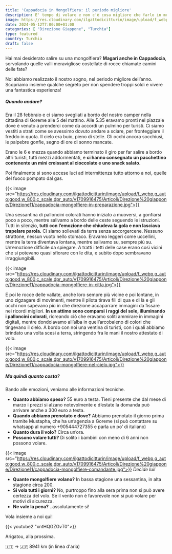 ```yaml
---
title: 'Cappadocia in Mongolfiera: il periodo migliore'
description: E' tempo di volare e non c'è cosa migliore che farlo in mongolfiera sulla Cappadocia in Turchia! Scopri questa esperienza fantastica
image: https://res.cloudinary.com/ilgattodicitturin/image/upload/f_webp,q_auto:good,w_800,c_scale,dpr_auto/v1713011125/Articoli/Direzione%20giappone/Direzione11/cappadocia-le-mongolfiere_wbatfp.jpg
date: 2024-05-12T7:00:00+01:00
categories: [ "Direzione Giappone", "Turchia"]
type: featured  
country: Turchia 
draft: false
---
```


Hai mai desiderato salire su una mongolfiera? **Magari anche in Cappadocia**, sorvolando quelle valli meravigliose costellate di rocce chiamate camini delle fate? 

Noi abbiamo realizzato il nostro sogno, nel periodo migliore dell’anno. 
Scopriamo insieme qualche segreto per non spendere troppi soldi e vivere una fantastica esperienza!

##### Quando andare?

Era il 28 febbraio e ci siamo svegliati a bordo del nostro camper nella cittadina di Goreme alle 5 del mattino. 
Alle 5.35 eravamo pronti nel piazzale dove è venuto a prenderci come da accordi un pulmino per turisti.
Ci siamo vestiti a strati come se avessimo dovuto andare a sciare, per fronteggiare il freddo in quota. Il cielo era buio, pieno di stelle. Gli occhi ancora socchiusi, le palpebre gonfie, segno di ore di sonno mancate. 

Erano le 6 e mezza quando abbiamo terminato il giro per far salire a bordo altri turisti, tutti mezzi addormentati, e **ci hanno consegnato un pacchettino contenente un mini croissant al cioccolato e uno snack salato.**

Poi finalmente si sono accese luci ad intermittenza tutto attorno a noi, quelle del fuoco pompato dal gas. 

{{< image src="https://res.cloudinary.com/ilgattodicitturin/image/upload/f_webp,q_auto:good,w_800,c_scale,dpr_auto/v1709916475/Articoli/Direzione%20giappone/Direzione11/cappadocia-mongolfiere-in-preparazione.jpg">}} 

Una sessantina di palloncini colorati hanno iniziato a muoversi, a gonfiarsi poco a poco, mentre salivamo a bordo delle ceste seguendo le istruzioni. Tutti in silenzio, **tutti con l’emozione che chiudeva la gola e non lasciava trapelare parola.** Ci siamo sollevati da terra senza accorgercene. Nessuno strattone, nessun vuoto nello stomaco. Eravamo leggeri come uccellini, mentre la terra diventava lontana, mentre salivamo su, sempre più su. Un’emozione difficile da spiegare. A tratti i tetti delle case erano così vicini che si potevano quasi sfiorare con le dita, e subito dopo sembravano irraggiungibili. 

{{< image src="https://res.cloudinary.com/ilgattodicitturin/image/upload/f_webp,q_auto:good,w_800,c_scale,dpr_auto/v1709916475/Articoli/Direzione%20giappone/Direzione11/cappadocia-mongolfiere-in-citta.jpg">}} 

E poi le rocce delle vallate, anche loro sempre più vicine e poi lontane, in uno zigzagare di movimenti, mentre il pilota tirava fili di qua e di là e gli occhi non sapevano più in che direzione accaparrare immagini da fissare nei ricordi migliori. 
**In un attimo sono comparsi i raggi del sole, illuminando i palloncini colorati**, ricreando ciò che eravamo soliti ammirare in immagini digitali, mentre dondolavamo all’alba in quell’arcobaleno di colori che tingevano il cielo.
A bordo con noi una ventina di turisti, con i quali abbiamo brindato una volta scesi a terra, stringendo fra le mani il nostro attestato di volo. 

{{< image src="https://res.cloudinary.com/ilgattodicitturin/image/upload/f_webp,q_auto:good,w_800,c_scale,dpr_auto/v1709916475/Articoli/Direzione%20giappone/Direzione11/cappadocia-mongolfiere-nel-cielo.jpg">}} 

##### Ma quindi quanto costa?

Bando alle emozioni, veniamo alle informazioni tecniche.

- **Quanto abbiamo speso?** 55 euro a testa. Tieni presente che dal mese di marzo i prezzi si alzano notevolmente e d’estate la domanda può arrivare anche a 300 euro a testa. 
- **Quando abbiamo prenotato e dove?** Abbiamo prenotato il giorno prima tramite Mustapha, che ha un’agenzia a Goreme (si può contattare su whatsapp al numero +905444727355 e parla un po’ di italiano)
- **Quanto dura il volo?** Circa un’ora.
- **Possono volare tutti?** Di solito i bambini con meno di 6 anni non possono volare.
  
{{< image src="https://res.cloudinary.com/ilgattodicitturin/image/upload/f_webp,q_auto:good,w_800,c_scale,dpr_auto/v1709916475/Articoli/Direzione%20giappone/Direzione11/cappadocia-mongolfiere-comandante.jpg">}} 
_Decide lui!_

- **Quante mongolfiere volano?** In bassa stagione una sessantina, in alta stagione circa 200. 
- **Si vola tutti i giorni?** No, purtroppo fino alla sera prima non si può avere certezza del volo. Se il vento non è favorevole non si può volare per motivi di sicurezza.
- **Ne vale la pena?** ..assolutamente sì!

Vola insieme a noi qui!

{{< youtube2 "xntHQGZGvT0">}}

Arigatou, alla prossima.

🇮🇹 → 🇯🇵 8941 km (in linea d'aria)
